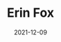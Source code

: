 ---
title: 'Erin Fox'
date: 2021-12-09
time:  1PM - 2PM PT / 8PM GMT
location: Q&A Channel Reactiflux
description: 'Software Engineer [@ConvertKit](https://twitter.com/ConvertKit)'
people: '[@erinfoox](https://twitter.com/erinfoox)'
---